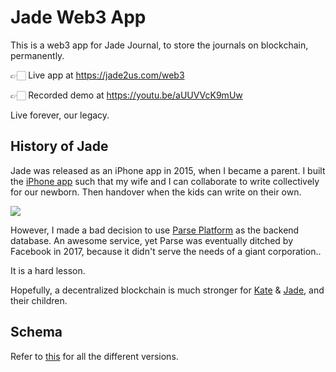 # Jade Web3 App

This is a web3 app for Jade Journal, to store the journals on blockchain, permanently.

👉🏻 Live app at https://jade2us.com/web3

👉🏻 Recorded demo at https://youtu.be/aUUVVcK9mUw

Live forever, our legacy.

## History of Jade

Jade was released as an iPhone app in 2015, when I became a parent. I built the [iPhone app](https://jade2us.com) such that my wife and I can collaborate to write collectively for our newborn. Then handover when the kids can write on their own.

![](https://miro.medium.com/max/1400/1*gzlC9ze1fz9OeIlIjYa5MQ.png)

However, I made a bad decision to use [Parse Platform](https://en.wikipedia.org/wiki/Parse,_Inc.) as the backend database. An awesome service, yet Parse was eventually ditched by Facebook in 2017, because it didn't serve the needs of a giant corporation..

It is a hard lesson.

Hopefully, a decentralized blockchain is much stronger for [Kate](https://just2me.com/2015/08/18/baby-kate-is-born/) & [Jade](https://just2me.com/2020/01/09/baby-jade-is-born/), and their children.

## Schema

Refer to [this](Schema.md) for all the different versions.